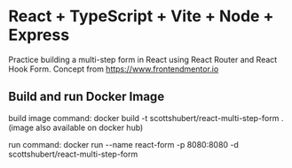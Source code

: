 # React + TypeScript + Vite + Node + Express

Practice building a multi-step form in React using React Router and React Hook Form. Concept from https://www.frontendmentor.io

## Build and run Docker Image

build image command: docker build -t scottshubert/react-multi-step-form .  
(image also available on docker hub)

run command: docker run --name react-form -p 8080:8080 -d scottshubert/react-multi-step-form
